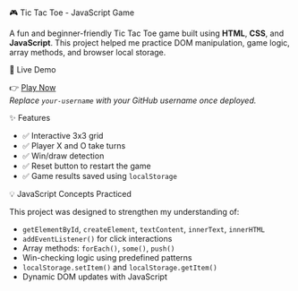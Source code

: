 🎮 Tic Tac Toe - JavaScript Game

A fun and beginner-friendly Tic Tac Toe game built using **HTML**, **CSS**, and **JavaScript**. This project helped me practice DOM manipulation, game logic, array methods, and browser local storage.

🚀 Live Demo

👉 [Play Now](https://manojnaaaa.github.io/tic-tac-toe-js/)  
*Replace `your-username` with your GitHub username once deployed.*


 ✨ Features

- ✅ Interactive 3x3 grid
- ✅ Player X and O take turns
- ✅ Win/draw detection
- ✅ Reset button to restart the game
- ✅ Game results saved using `localStorage`


💡 JavaScript Concepts Practiced

This project was designed to strengthen my understanding of:

- `getElementById`, `createElement`, `textContent`, `innerText`, `innerHTML`
- `addEventListener()` for click interactions
- Array methods: `forEach()`, `some()`, `push()`
- Win-checking logic using predefined patterns
- `localStorage.setItem()` and `localStorage.getItem()`
- Dynamic DOM updates with JavaScript




